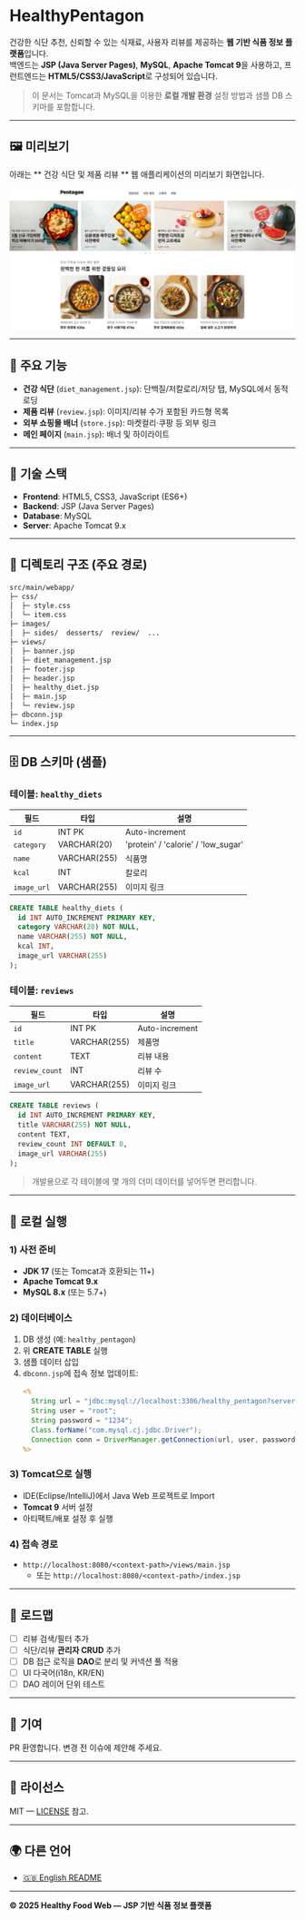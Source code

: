 # HealthyPentagon

건강한 식단 추천, 신뢰할 수 있는 식재료, 사용자 리뷰를 제공하는 **웹 기반 식품 정보 플랫폼**입니다.  
백엔드는 **JSP (Java Server Pages)**, **MySQL**, **Apache Tomcat 9**을 사용하고, 프런트엔드는 **HTML5/CSS3/JavaScript**로 구성되어 있습니다.

> 이 문서는 Tomcat과 MySQL을 이용한 **로컬 개발 환경** 설정 방법과 샘플 DB 스키마를 포함합니다.

---

## 🖼 미리보기

아래는 ** 건강 식단 및 제품 리뷰 ** 웹 애플리케이션의 미리보기 화면입니다.

![건강 식단 및 제품 리뷰 미리보기](./src/main/webapp/images/screenshot.png)

---

## 🔎 주요 기능

- **건강 식단** (`diet_management.jsp`): 단백질/저칼로리/저당 탭, MySQL에서 동적 로딩
- **제품 리뷰** (`review.jsp`): 이미지/리뷰 수가 포함된 카드형 목록
- **외부 쇼핑몰 배너** (`store.jsp`): 마켓컬리·쿠팡 등 외부 링크
- **메인 페이지** (`main.jsp`): 배너 및 하이라이트

---

## 🧱 기술 스택

- **Frontend**: HTML5, CSS3, JavaScript (ES6+)
- **Backend**: JSP (Java Server Pages)
- **Database**: MySQL
- **Server**: Apache Tomcat 9.x

---

## 📂 디렉토리 구조 (주요 경로)

```
src/main/webapp/
├─ css/
│  ├─ style.css
│  └─ item.css
├─ images/
│  ├─ sides/  desserts/  review/  ... 
├─ views/
│  ├─ banner.jsp
│  ├─ diet_management.jsp
│  ├─ footer.jsp
│  ├─ header.jsp
│  ├─ healthy_diet.jsp
│  ├─ main.jsp
│  └─ review.jsp
├─ dbconn.jsp
└─ index.jsp
```

---

## 🗄️ DB 스키마 (샘플)

### 테이블: `healthy_diets`
| 필드        | 타입         | 설명                         |
|-------------|--------------|------------------------------|
| `id`        | INT PK       | Auto-increment               |
| `category`  | VARCHAR(20)  | 'protein' / 'calorie' / 'low_sugar' |
| `name`      | VARCHAR(255) | 식품명                        |
| `kcal`      | INT          | 칼로리                        |
| `image_url` | VARCHAR(255) | 이미지 링크                   |

```sql
CREATE TABLE healthy_diets (
  id INT AUTO_INCREMENT PRIMARY KEY,
  category VARCHAR(20) NOT NULL,
  name VARCHAR(255) NOT NULL,
  kcal INT,
  image_url VARCHAR(255)
);
```

### 테이블: `reviews`
| 필드           | 타입          | 설명             |
|----------------|---------------|------------------|
| `id`           | INT PK        | Auto-increment   |
| `title`        | VARCHAR(255)  | 제품명            |
| `content`      | TEXT          | 리뷰 내용         |
| `review_count` | INT           | 리뷰 수           |
| `image_url`    | VARCHAR(255)  | 이미지 링크       |

```sql
CREATE TABLE reviews (
  id INT AUTO_INCREMENT PRIMARY KEY,
  title VARCHAR(255) NOT NULL,
  content TEXT,
  review_count INT DEFAULT 0,
  image_url VARCHAR(255)
);
```

> 개발용으로 각 테이블에 몇 개의 더미 데이터를 넣어두면 편리합니다.

---

## 🧪 로컬 실행

### 1) 사전 준비
- **JDK 17** (또는 Tomcat과 호환되는 11+)
- **Apache Tomcat 9.x**
- **MySQL 8.x** (또는 5.7+)

### 2) 데이터베이스
1. DB 생성 (예: `healthy_pentagon`)
2. 위 **CREATE TABLE** 실행
3. 샘플 데이터 삽입
4. `dbconn.jsp`에 접속 정보 업데이트:
   ```jsp
   <%
     String url = "jdbc:mysql://localhost:3306/healthy_pentagon?serverTimezone=UTC&useSSL=false&characterEncoding=utf8";
     String user = "root";
     String password = "1234";
     Class.forName("com.mysql.cj.jdbc.Driver");
     Connection conn = DriverManager.getConnection(url, user, password);
   %>
   ```

### 3) Tomcat으로 실행
- IDE(Eclipse/IntelliJ)에서 Java Web 프로젝트로 Import
- **Tomcat 9** 서버 설정
- 아티팩트/배포 설정 후 실행

### 4) 접속 경로
- `http://localhost:8080/<context-path>/views/main.jsp`
  - 또는 `http://localhost:8080/<context-path>/index.jsp`

---

## 🧭 로드맵
- [ ] 리뷰 검색/필터 추가
- [ ] 식단/리뷰 **관리자 CRUD** 추가
- [ ] DB 접근 로직을 **DAO**로 분리 및 커넥션 풀 적용
- [ ] UI 다국어(i18n, KR/EN)
- [ ] DAO 레이어 단위 테스트

---

## 🤝 기여
PR 환영합니다. 변경 전 이슈에 제안해 주세요.

---

## 📄 라이선스
MIT — [LICENSE](./LICENSE) 참고.

---

## 🌍 다른 언어
- [🇬🇧 English README](./README.en.md)
---

**© 2025 Healthy Food Web — JSP 기반 식품 정보 플랫폼**
